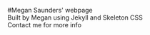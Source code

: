 #Megan Saunders' webpage  
Built by Megan using Jekyll and Skeleton CSS  
Contact me for more info  
